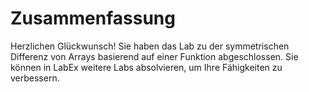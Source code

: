 # Zusammenfassung

Herzlichen Glückwunsch! Sie haben das Lab zu der symmetrischen Differenz von Arrays basierend auf einer Funktion abgeschlossen. Sie können in LabEx weitere Labs absolvieren, um Ihre Fähigkeiten zu verbessern.
